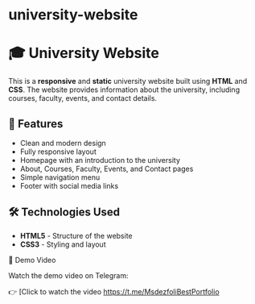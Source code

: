 # university-website
# 🎓 University Website

This is a **responsive** and **static** university website built using **HTML** and **CSS**. The website provides information about the university, including courses, faculty, events, and contact details.

## 🚀 Features

- Clean and modern design  
- Fully responsive layout  
- Homepage with an introduction to the university  
- About, Courses, Faculty, Events, and Contact pages  
- Simple navigation menu  
- Footer with social media links  

## 🛠 Technologies Used

- **HTML5** - Structure of the website  
- **CSS3** - Styling and layout  

🎥 Demo Video

Watch the demo video on Telegram:

👉 [Click to watch the video https://t.me/MsdezfoliBestPortfolio
